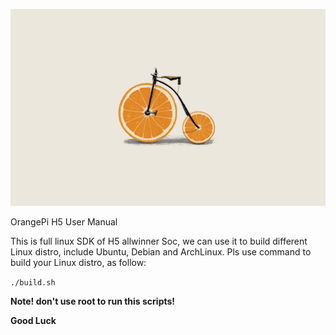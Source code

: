 ![Alt text](Documentation/OrangePiBGP.jpg?raw=true "Title")

OrangePi H5 User Manual

This is full linux SDK of H5 allwinner Soc, we can use it to build different 
Linux distro, include Ubuntu, Debian and ArchLinux. Pls use command to build 
your Linux distro, as follow:

`./build.sh`

**Note! don't use root to run this scripts!**

**Good Luck**
